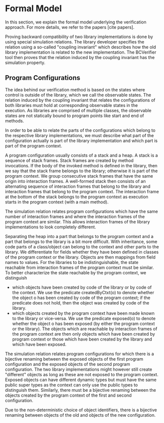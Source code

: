 Formal Model
============

In this section, we explain the formal model underlying the verification approach. For more details, we refer to the papers [cite papers].

Proving backward compatibility of two library implementations is done by using special simulation relations. The library developer specifies the relation using a so-called "coupling invariant" which describes how the old library implementation is related to the new implementation. The BCVerifier tool then proves that the relation induced by the coupling invariant has the simulation property.

Program Configurations
----------------------

The idea behind our verification method is based on the states where control is outside of the library, which we call the observable states. The relation induced by the coupling invariant that relates the configurations of both libraries must hold at corresponding observable states in the execution. As libraries are comprised of multiple classes, the observable states are not statically bound to program points like start and end of methods.

In order to be able to relate the parts of the configurations which belong to the respective library implementations, we must describe what part of the configuration actually is part of the library implementation and which part is part of the program context.

A program configuration usually consists of a stack and a heap. A stack is a sequence of stack frames. Stack frames are created by method invocations. If the body of the invoked method is defined in the library, then we say that the stack frame belongs to the library; otherwise it is part of the program context. We group consecutive  stack frames that have the same origin into interaction frames. A well-formed stack then consists of an alternating sequence of interaction frames that belong to the library and interaction frames that belong to the program context. The interaction frame at the bottom of the stack belongs to the program context as execution starts in the program context (with a main method).

The simulation relation relates program configurations which have the same number of interaction frames and where the interaction frames of the program context are similar. This allows interaction frames of the library implementations to look completely different.

Separating the heap into a part that belongs to the program context and a part that belongs to the library is a bit more difficult. With inheritance, some code parts of a class/object can belong to the context and other parts to the library. We differentiate for fields whether they have been defined in classes of the program context or the library. Objects are then mappings from field names to values.
For the libraries to be indistinguishable, the state reachable from interaction frames of the program context must be similar. To better characterize the state reachable by the program context, we distinguish
- which objects have been created by code of the library or by code of the context. We use the predicate createdByCtxt(o) to denote whether the object o has been created by code of the program context; if the predicate does not hold, then the object was created by code of the library.
- which objects created by the program context have been made known to the library or vice-versa. We use the predicate exposed(o) to denote whether the object o has been exposed (by either the program context or the library).
The objects which are reachable by interaction frames of the program context are then only objects which have been created by program context or those which have been created by the library and which have been exposed.

The simulation relation relates program configurations for which there is a bijective renaming between the exposed objects of the first program configuration and the exposed objects of the second program configuration. The two library implementations might however still create "different" objects as long as these are not exposed to the program context. Exposed objects can have different dynamic types but must have the same public super types as the context can only use the public types to distinguish them.
Similarly, there must be a bijective renaming between the objects created by the program context of the first and second configuration.


Due to the non-deterministic choice of object identifiers, there is a bijective renaming between objects of the old and objects of the new configuration.